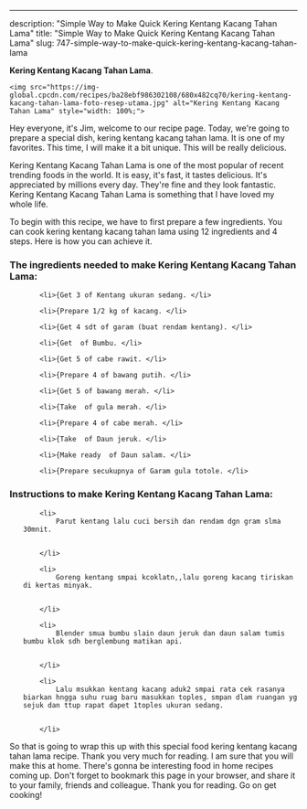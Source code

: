---
description: "Simple Way to Make Quick Kering Kentang Kacang Tahan Lama"
title: "Simple Way to Make Quick Kering Kentang Kacang Tahan Lama"
slug: 747-simple-way-to-make-quick-kering-kentang-kacang-tahan-lama

<p>
	<strong>Kering Kentang Kacang Tahan Lama</strong>. 
	
</p>
<p>
	
	<img src="https://img-global.cpcdn.com/recipes/ba28ebf986302108/680x482cq70/kering-kentang-kacang-tahan-lama-foto-resep-utama.jpg" alt="Kering Kentang Kacang Tahan Lama" style="width: 100%;">
	
	
</p>
<p>
	Hey everyone, it's Jim, welcome to our recipe page. Today, we're going to prepare a special dish, kering kentang kacang tahan lama. It is one of my favorites. This time, I will make it a bit unique. This will be really delicious.
</p>
	
<p>
	
</p>
<p>
	Kering Kentang Kacang Tahan Lama is one of the most popular of recent trending foods in the world. It is easy, it's fast, it tastes delicious. It's appreciated by millions every day. They're fine and they look fantastic. Kering Kentang Kacang Tahan Lama is something that I have loved my whole life.
</p>

<p>
To begin with this recipe, we have to first prepare a few ingredients. You can cook kering kentang kacang tahan lama using 12 ingredients and 4 steps. Here is how you can achieve it.
</p>

<h3>The ingredients needed to make Kering Kentang Kacang Tahan Lama:</h3>

<ol>
	
		<li>{Get 3 of Kentang ukuran sedang. </li>
	
		<li>{Prepare 1/2 kg of kacang. </li>
	
		<li>{Get 4 sdt of garam (buat rendam kentang). </li>
	
		<li>{Get  of Bumbu. </li>
	
		<li>{Get 5 of cabe rawit. </li>
	
		<li>{Prepare 4 of bawang putih. </li>
	
		<li>{Get 5 of bawang merah. </li>
	
		<li>{Take  of gula merah. </li>
	
		<li>{Prepare 4 of cabe merah. </li>
	
		<li>{Take  of Daun jeruk. </li>
	
		<li>{Make ready  of Daun salam. </li>
	
		<li>{Prepare secukupnya of Garam gula totole. </li>
	
</ol>
<p>
	
</p>

<h3>Instructions to make Kering Kentang Kacang Tahan Lama:</h3>

<ol>
	
		<li>
			Parut kentang lalu cuci bersih dan rendam dgn gram slma 30mnit.
			
			
		</li>
	
		<li>
			Goreng kentang smpai kcoklatn,,lalu goreng kacang tiriskan di kertas minyak.
			
			
		</li>
	
		<li>
			Blender smua bumbu slain daun jeruk dan daun salam tumis bumbu klok sdh berglembung matikan api.
			
			
		</li>
	
		<li>
			Lalu msukkan kentang kacang aduk2 smpai rata cek rasanya biarkan hngga suhu ruag baru masukkan toples, smpan dlam ruangan yg sejuk dan ttup rapat dapet 1toples ukuran sedang.
			
			
		</li>
	
</ol>

<p>
	
</p>

<p>
	So that is going to wrap this up with this special food kering kentang kacang tahan lama recipe. Thank you very much for reading. I am sure that you will make this at home. There's gonna be interesting food in home recipes coming up. Don't forget to bookmark this page in your browser, and share it to your family, friends and colleague. Thank you for reading. Go on get cooking!
</p>

